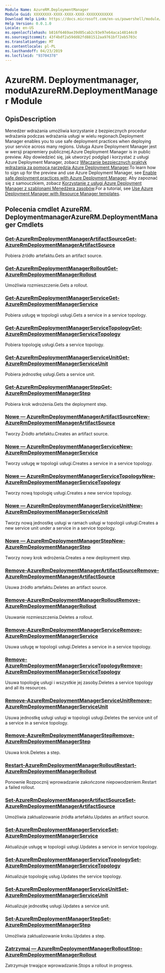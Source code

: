 ```yaml
---
Module Name: AzureRM.DeploymentManager
Module Guid: XXXXXXXX-XXXX-XXXX-XXXX-XXXXXXXXXXXX
Download Help Link: https://docs.microsoft.com/en-us/powershell/module/azurerm.deploymentmanager
Help Version: 0.0.1.0
Locale: en-US
ms.openlocfilehash: b816f6469ae39d05cab2c93e97e64aca148144c0
ms.sourcegitcommit: 43f4bdf2a59dd82fd881512aa9761bf72eb5703c
ms.translationtype: MT
ms.contentlocale: pl-PL
ms.lasthandoff: 04/23/2019
ms.locfileid: "93704378"
---
```

# <span data-ttu-id="ea9fa-101">AzureRM. Deploymentmanager, moduł</span><span class="sxs-lookup"><span data-stu-id="ea9fa-101">AzureRM.DeploymentManager Module</span></span>
## <span data-ttu-id="ea9fa-102">Opis</span><span class="sxs-lookup"><span data-stu-id="ea9fa-102">Description</span></span>
<span data-ttu-id="ea9fa-103">Menedżer wdrażania umożliwia korzystanie z bezpiecznych procedur wdrażania podczas wdrażania usługi w wielu regionach.</span><span class="sxs-lookup"><span data-stu-id="ea9fa-103">Deployment Manager enables you to use safe deployment practices when deploying your service across many regions.</span></span> <span data-ttu-id="ea9fa-104">Usługa Azure Deployment Manager jest w wersji prapremiery publicznej.</span><span class="sxs-lookup"><span data-stu-id="ea9fa-104">Azure Deployment Manager is in public preview.</span></span> <span data-ttu-id="ea9fa-105">Aby dowiedzieć się, jak utworzyć podgląd i korzystać z usługi Azure Deployment Manager, zobacz [Włączanie bezpiecznych praktyk wdrażania za pomocą narzędzia Azure Deployment Manager](https://docs.microsoft.com/en-us/azure/azure-resource-manager/deployment-manager-overview).</span><span class="sxs-lookup"><span data-stu-id="ea9fa-105">To learn how to sign up for the preview and use Azure Deployment Manager, see [Enable safe deployment practices with Azure Deployment Manager](https://docs.microsoft.com/en-us/azure/azure-resource-manager/deployment-manager-overview).</span></span> <span data-ttu-id="ea9fa-106">Aby zapoznać się z samouczkiem, zobacz [Korzystanie z usługi Azure Deployment Manager z szablonami Menedżera zasobów](https://docs.microsoft.com/en-us/azure/azure-resource-manager/deployment-manager-tutorial>).</span><span class="sxs-lookup"><span data-stu-id="ea9fa-106">For a tutorial, see [Use Azure Deployment Manager with Resource Manager templates](https://docs.microsoft.com/en-us/azure/azure-resource-manager/deployment-manager-tutorial>).</span></span> 

## <span data-ttu-id="ea9fa-107">Polecenia cmdlet AzureRM. Deploymentmanager</span><span class="sxs-lookup"><span data-stu-id="ea9fa-107">AzureRM.DeploymentManager Cmdlets</span></span>
### [<span data-ttu-id="ea9fa-108">Get-AzureRmDeploymentManagerArtifactSource</span><span class="sxs-lookup"><span data-stu-id="ea9fa-108">Get-AzureRmDeploymentManagerArtifactSource</span></span>](Get-AzureRmDeploymentManagerArtifactSource.md)
<span data-ttu-id="ea9fa-109">Pobiera źródło artefaktu.</span><span class="sxs-lookup"><span data-stu-id="ea9fa-109">Gets an artifact source.</span></span>

### [<span data-ttu-id="ea9fa-110">Get-AzureRmDeploymentManagerRollout</span><span class="sxs-lookup"><span data-stu-id="ea9fa-110">Get-AzureRmDeploymentManagerRollout</span></span>](Get-AzureRmDeploymentManagerRollout.md)
<span data-ttu-id="ea9fa-111">Umożliwia rozmieszczenie.</span><span class="sxs-lookup"><span data-stu-id="ea9fa-111">Gets a rollout.</span></span>

### [<span data-ttu-id="ea9fa-112">Get-AzureRmDeploymentManagerService</span><span class="sxs-lookup"><span data-stu-id="ea9fa-112">Get-AzureRmDeploymentManagerService</span></span>](Get-AzureRmDeploymentManagerService.md)
<span data-ttu-id="ea9fa-113">Pobiera usługę w topologii usługi.</span><span class="sxs-lookup"><span data-stu-id="ea9fa-113">Gets a service in a service topology.</span></span>

### [<span data-ttu-id="ea9fa-114">Get-AzureRmDeploymentManagerServiceTopology</span><span class="sxs-lookup"><span data-stu-id="ea9fa-114">Get-AzureRmDeploymentManagerServiceTopology</span></span>](Get-AzureRmDeploymentManagerServiceTopology.md)
<span data-ttu-id="ea9fa-115">Pobiera topologię usługi.</span><span class="sxs-lookup"><span data-stu-id="ea9fa-115">Gets a service topology.</span></span>

### [<span data-ttu-id="ea9fa-116">Get-AzureRmDeploymentManagerServiceUnit</span><span class="sxs-lookup"><span data-stu-id="ea9fa-116">Get-AzureRmDeploymentManagerServiceUnit</span></span>](Get-AzureRmDeploymentManagerServiceUnit.md)
<span data-ttu-id="ea9fa-117">Pobiera jednostkę usługi.</span><span class="sxs-lookup"><span data-stu-id="ea9fa-117">Gets a service unit.</span></span>

### [<span data-ttu-id="ea9fa-118">Get-AzureRmDeploymentManagerStep</span><span class="sxs-lookup"><span data-stu-id="ea9fa-118">Get-AzureRmDeploymentManagerStep</span></span>](Get-AzureRmDeploymentManagerStep.md)
<span data-ttu-id="ea9fa-119">Pobiera krok wdrożenia.</span><span class="sxs-lookup"><span data-stu-id="ea9fa-119">Gets the deployment step.</span></span>

### [<span data-ttu-id="ea9fa-120">Nowe — AzureRmDeploymentManagerArtifactSource</span><span class="sxs-lookup"><span data-stu-id="ea9fa-120">New-AzureRmDeploymentManagerArtifactSource</span></span>](New-AzureRmDeploymentManagerArtifactSource.md)
<span data-ttu-id="ea9fa-121">Tworzy Źródło artefaktu.</span><span class="sxs-lookup"><span data-stu-id="ea9fa-121">Creates an artifact source.</span></span>

### [<span data-ttu-id="ea9fa-122">Nowe — AzureRmDeploymentManagerService</span><span class="sxs-lookup"><span data-stu-id="ea9fa-122">New-AzureRmDeploymentManagerService</span></span>](New-AzureRmDeploymentManagerService.md)
<span data-ttu-id="ea9fa-123">Tworzy usługę w topologii usługi.</span><span class="sxs-lookup"><span data-stu-id="ea9fa-123">Creates a service in a service topology.</span></span>

### [<span data-ttu-id="ea9fa-124">Nowe — AzureRmDeploymentManagerServiceTopology</span><span class="sxs-lookup"><span data-stu-id="ea9fa-124">New-AzureRmDeploymentManagerServiceTopology</span></span>](New-AzureRmDeploymentManagerServiceTopology.md)
<span data-ttu-id="ea9fa-125">Tworzy nową topologię usługi.</span><span class="sxs-lookup"><span data-stu-id="ea9fa-125">Creates a new service topology.</span></span>

### [<span data-ttu-id="ea9fa-126">Nowe — AzureRmDeploymentManagerServiceUnit</span><span class="sxs-lookup"><span data-stu-id="ea9fa-126">New-AzureRmDeploymentManagerServiceUnit</span></span>](New-AzureRmDeploymentManagerServiceUnit.md)
<span data-ttu-id="ea9fa-127">Tworzy nową jednostkę usługi w ramach usługi w topologii usługi.</span><span class="sxs-lookup"><span data-stu-id="ea9fa-127">Creates a new service unit under a service in a service topology.</span></span>

### [<span data-ttu-id="ea9fa-128">Nowe — AzureRmDeploymentManagerStep</span><span class="sxs-lookup"><span data-stu-id="ea9fa-128">New-AzureRmDeploymentManagerStep</span></span>](New-AzureRmDeploymentManagerStep.md)
<span data-ttu-id="ea9fa-129">Tworzy nowy krok wdrożenia.</span><span class="sxs-lookup"><span data-stu-id="ea9fa-129">Creates a new deployment step.</span></span>

### [<span data-ttu-id="ea9fa-130">Remove-AzureRmDeploymentManagerArtifactSource</span><span class="sxs-lookup"><span data-stu-id="ea9fa-130">Remove-AzureRmDeploymentManagerArtifactSource</span></span>](Remove-AzureRmDeploymentManagerArtifactSource.md)
<span data-ttu-id="ea9fa-131">Usuwa źródło artefaktu.</span><span class="sxs-lookup"><span data-stu-id="ea9fa-131">Deletes an artifact source.</span></span>

### [<span data-ttu-id="ea9fa-132">Remove-AzureRmDeploymentManagerRollout</span><span class="sxs-lookup"><span data-stu-id="ea9fa-132">Remove-AzureRmDeploymentManagerRollout</span></span>](Remove-AzureRmDeploymentManagerRollout.md)
<span data-ttu-id="ea9fa-133">Usuwanie rozmieszczenia.</span><span class="sxs-lookup"><span data-stu-id="ea9fa-133">Deletes a rollout.</span></span>

### [<span data-ttu-id="ea9fa-134">Remove-AzureRmDeploymentManagerService</span><span class="sxs-lookup"><span data-stu-id="ea9fa-134">Remove-AzureRmDeploymentManagerService</span></span>](Remove-AzureRmDeploymentManagerService.md)
<span data-ttu-id="ea9fa-135">Usuwa usługę w topologii usługi.</span><span class="sxs-lookup"><span data-stu-id="ea9fa-135">Deletes a service in a service topology.</span></span>

### [<span data-ttu-id="ea9fa-136">Remove-AzureRmDeploymentManagerServiceTopology</span><span class="sxs-lookup"><span data-stu-id="ea9fa-136">Remove-AzureRmDeploymentManagerServiceTopology</span></span>](Remove-AzureRmDeploymentManagerServiceTopology.md)
<span data-ttu-id="ea9fa-137">Usuwa topologię usługi i wszystkie jej zasoby.</span><span class="sxs-lookup"><span data-stu-id="ea9fa-137">Deletes a service topology and all its resources.</span></span>

### [<span data-ttu-id="ea9fa-138">Remove-AzureRmDeploymentManagerServiceUnit</span><span class="sxs-lookup"><span data-stu-id="ea9fa-138">Remove-AzureRmDeploymentManagerServiceUnit</span></span>](Remove-AzureRmDeploymentManagerServiceUnit.md)
<span data-ttu-id="ea9fa-139">Usuwa jednostkę usługi usługi w topologii usługi.</span><span class="sxs-lookup"><span data-stu-id="ea9fa-139">Deletes the service unit of a service in a service topology.</span></span>

### [<span data-ttu-id="ea9fa-140">Remove-AzureRmDeploymentManagerStep</span><span class="sxs-lookup"><span data-stu-id="ea9fa-140">Remove-AzureRmDeploymentManagerStep</span></span>](Remove-AzureRmDeploymentManagerStep.md)
<span data-ttu-id="ea9fa-141">Usuwa krok.</span><span class="sxs-lookup"><span data-stu-id="ea9fa-141">Deletes a step.</span></span>

### [<span data-ttu-id="ea9fa-142">Restart-AzureRmDeploymentManagerRollout</span><span class="sxs-lookup"><span data-stu-id="ea9fa-142">Restart-AzureRmDeploymentManagerRollout</span></span>](Restart-AzureRmDeploymentManagerRollout.md)
<span data-ttu-id="ea9fa-143">Ponownie Rozpocznij wprowadzanie zakończone niepowodzeniem.</span><span class="sxs-lookup"><span data-stu-id="ea9fa-143">Restart a failed rollout.</span></span>

### [<span data-ttu-id="ea9fa-144">Set-AzureRmDeploymentManagerArtifactSource</span><span class="sxs-lookup"><span data-stu-id="ea9fa-144">Set-AzureRmDeploymentManagerArtifactSource</span></span>](Set-AzureRmDeploymentManagerArtifactSource.md)
<span data-ttu-id="ea9fa-145">Umożliwia zaktualizowanie źródła artefaktu.</span><span class="sxs-lookup"><span data-stu-id="ea9fa-145">Updates an artifact source.</span></span>

### [<span data-ttu-id="ea9fa-146">Set-AzureRmDeploymentManagerService</span><span class="sxs-lookup"><span data-stu-id="ea9fa-146">Set-AzureRmDeploymentManagerService</span></span>](Set-AzureRmDeploymentManagerService.md)
<span data-ttu-id="ea9fa-147">Aktualizuje usługę w topologii usługi.</span><span class="sxs-lookup"><span data-stu-id="ea9fa-147">Updates a service in service topology.</span></span>

### [<span data-ttu-id="ea9fa-148">Set-AzureRmDeploymentManagerServiceTopology</span><span class="sxs-lookup"><span data-stu-id="ea9fa-148">Set-AzureRmDeploymentManagerServiceTopology</span></span>](Set-AzureRmDeploymentManagerServiceTopology.md)
<span data-ttu-id="ea9fa-149">Aktualizuje topologię usług.</span><span class="sxs-lookup"><span data-stu-id="ea9fa-149">Updates the service topology.</span></span>

### [<span data-ttu-id="ea9fa-150">Set-AzureRmDeploymentManagerServiceUnit</span><span class="sxs-lookup"><span data-stu-id="ea9fa-150">Set-AzureRmDeploymentManagerServiceUnit</span></span>](Set-AzureRmDeploymentManagerServiceUnit.md)
<span data-ttu-id="ea9fa-151">Aktualizuje jednostkę usługi.</span><span class="sxs-lookup"><span data-stu-id="ea9fa-151">Updates a service unit.</span></span>

### [<span data-ttu-id="ea9fa-152">Set-AzureRmDeploymentManagerStep</span><span class="sxs-lookup"><span data-stu-id="ea9fa-152">Set-AzureRmDeploymentManagerStep</span></span>](Set-AzureRmDeploymentManagerStep.md)
<span data-ttu-id="ea9fa-153">Umożliwia zaktualizowanie kroku.</span><span class="sxs-lookup"><span data-stu-id="ea9fa-153">Updates a step.</span></span>

### [<span data-ttu-id="ea9fa-154">Zatrzymaj — AzureRmDeploymentManagerRollout</span><span class="sxs-lookup"><span data-stu-id="ea9fa-154">Stop-AzureRmDeploymentManagerRollout</span></span>](Stop-AzureRmDeploymentManagerRollout.md)
<span data-ttu-id="ea9fa-155">Zatrzymuje trwające wprowadzanie.</span><span class="sxs-lookup"><span data-stu-id="ea9fa-155">Stops a rollout in progress.</span></span>

